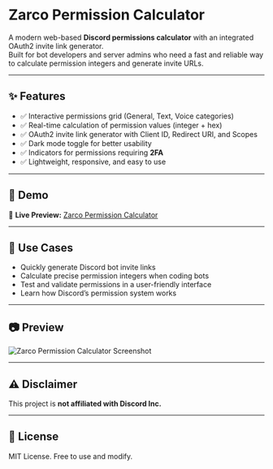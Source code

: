 # Zarco Permission Calculator

A modern web-based **Discord permissions calculator** with an integrated OAuth2 invite link generator.  
Built for bot developers and server admins who need a fast and reliable way to calculate permission integers and generate invite URLs.

---

## ✨ Features
- ✅ Interactive permissions grid (General, Text, Voice categories)  
- ✅ Real-time calculation of permission values (integer + hex)  
- ✅ OAuth2 invite link generator with Client ID, Redirect URI, and Scopes  
- ✅ Dark mode toggle for better usability  
- ✅ Indicators for permissions requiring **2FA**  
- ✅ Lightweight, responsive, and easy to use  

---

## 🚀 Demo
🔗 **Live Preview:** [Zarco Permission Calculator](https://zarcodex.github.io/zarco-permission-calculator)

---

## 📌 Use Cases
- Quickly generate Discord bot invite links  
- Calculate precise permission integers when coding bots  
- Test and validate permissions in a user-friendly interface  
- Learn how Discord’s permission system works  

---

## 📷 Preview

![Zarco Permission Calculator Screenshot](https://raw.githubusercontent.com/ZarCodeX/zarco-permission-calculator/refs/heads/main/images/preview.png)

---

## ⚠️ Disclaimer

This project is **not affiliated with Discord Inc.**

---

## 📄 License

MIT License. Free to use and modify.
